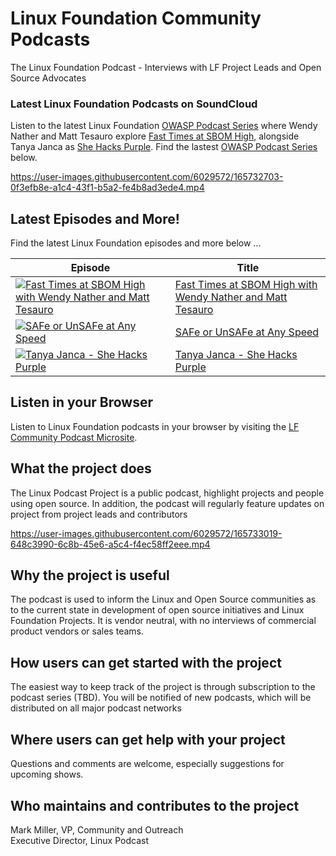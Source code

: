 # Linux Foundation Community Podcasts

The Linux Foundation Podcast - Interviews with LF Project Leads and Open Source Advocates

### Latest Linux Foundation Podcasts on SoundCloud

Listen to the latest Linux Foundation [OWASP Podcast Series](https://soundcloud.com/owasp-podcast/) where Wendy Nather and Matt Tesauro explore [Fast Times at SBOM High](https://soundcloud.com/owasp-podcast/fast-times-at-sbom-high-with-wendy-nather-and-matt-tesauro), alongside Tanya Janca as [She Hacks Purple](https://soundcloud.com/owasp-podcast/tanya-janca). Find the lastest [OWASP Podcast Series](https://soundcloud.com/owasp-podcast/) below.

https://user-images.githubusercontent.com/6029572/165732703-0f3efb8e-a1c4-43f1-b5a2-fe4b8ad3ede4.mp4

## Latest Episodes and More!

Find the latest Linux Foundation episodes and more below ...

| Episode                                                                                                                                                                                                                             | Title                                                                                                   |
| ----------------------------------------------------------------------------------------------------------------------------------------------------------------------------------------------------------------------------------- | ------------------------------------------------------------------------------------------------------- |
| [![Fast Times at SBOM High with Wendy Nather and Matt Tesauro](https://i1.sndcdn.com/artworks-w7oWbUxpTRdyNtXX-KOVXDw-t67x67.jpg)](https://soundcloud.com/owasp-podcast/fast-times-at-sbom-high-with-wendy-nather-and-matt-tesauro) | [Fast Times at SBOM High with Wendy Nather and Matt Tesauro](docs/podcasts/fast-times-at-sbom-high.mdx) |
| [![SAFe or UnSAFe at Any Speed](https://i1.sndcdn.com/artworks-YZmEbDMcCChMjj6A-IezvvA-t67x67.jpg)](https://soundcloud.com/owasp-podcast/safe-of-unsafe-at-any-speed)                                                               | [SAFe or UnSAFe at Any Speed](docs/podcasts/safe-or-unsafe-at-any-speed.mdx)                            |
| [![Tanya Janca - She Hacks Purple](https://i1.sndcdn.com/artworks-4gWbGDUEBZizgpQ9-YIcfzg-t67x67.jpg)](https://soundcloud.com/owasp-podcast/tanya-janca)                                                                            | [Tanya Janca - She Hacks Purple](https://soundcloud.com/owasp-podcast/tanya-janca)                      |

## Listen in your Browser

Listen to Linux Foundation podcasts in your browser by visiting the [LF Community Podcast Microsite](https://fanciful-salmiakki-90bec2.netlify.app/).

## What the project does

The Linux Podcast Project is a public podcast, highlight projects and people using open source. In addition, the podcast will regularly feature updates on project from project leads and contributors

https://user-images.githubusercontent.com/6029572/165733019-648c3990-6c8b-45e6-a5c4-f4ec58ff2eee.mp4

## Why the project is useful

The podcast is used to inform the Linux and Open Source communities as to the current state in development of open source initiatives and Linux Foundation Projects. It is vendor neutral, with no interviews of commercial product vendors or sales teams.

## How users can get started with the project

The easiest way to keep track of the project is through subscription to the podcast series (TBD). You will be notified of new podcasts, which will be distributed on all major podcast networks

## Where users can get help with your project

Questions and comments are welcome, especially suggestions for upcoming shows.

## Who maintains and contributes to the project

Mark Miller, VP, Community and Outreach<br />
Executive Director, Linux Podcast
